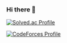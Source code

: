 ### Hi there 👋

[![Solved.ac Profile](http://mazassumnida.wtf/api/v2/generate_badge?boj=hyenje29)](https://solved.ac/hyenje29/)

[![CodeForces Profile](https://cf.leed.at?id={hyenje29})](https://codeforces.com/profile/{hyenje29})

<!--
**hyenje/hyenje** is a ✨ _special_ ✨ repository because its `README.md` (this file) appears on your GitHub profile.

Here are some ideas to get you started:

- 🔭 I’m currently working on ...
- 🌱 I’m currently learning ...
- 👯 I’m looking to collaborate on ...
- 🤔 I’m looking for help with ...
- 💬 Ask me about ...
- 📫 How to reach me: ...
- 😄 Pronouns: ...
- ⚡ Fun fact: ...
-->
